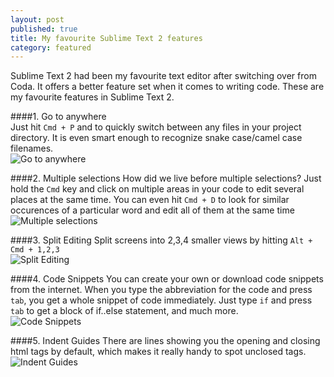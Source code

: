 ```yaml
---
layout: post
published: true
title: My favourite Sublime Text 2 features
category: featured
---
```

Sublime Text 2 had been my favourite text editor after switching over from Coda. It offers a better feature set when it comes to writing code. These are my favourite features in Sublime Text 2.  

####1. Go to anywhere  
Just hit `Cmd + P` and to quickly switch between any files in your project directory. It is even smart enough to recognize snake case/camel case filenames.  
![Go to anywhere](http://i.imgur.com/6PMGAAR.png)  
  
####2. Multiple selections
How did we live before multiple selections? Just hold the `Cmd` key and click on multiple areas in your code to edit several places at the same time. You can even hit `Cmd + D` to look for similar occurences of a particular word and edit all of them at the same time  
![Multiple selections](http://i.imgur.com/kuh42cX.png)  
  
####3. Split Editing
Split screens into 2,3,4 smaller views by hitting `Alt + Cmd + 1,2,3`  
![Split Editing](http://i.imgur.com/hd12LzA.png)
  
####4. Code Snippets
You can create your own or download code snippets from the internet. When you type the abbreviation for the code and press `tab`, you get a whole snippet of code immediately. Just type `if` and press `tab` to get a block of if..else statement, and much more.  
![Code Snippets](http://i.imgur.com/LTNmXZd.png)  
  
####5. Indent Guides
There are lines showing you the opening and closing html tags by default, which makes it really handy to spot unclosed tags.  
![Indent Guides](http://i.imgur.com/LPpmJA7.jpg)  

